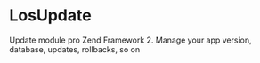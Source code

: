 LosUpdate
=========

Update module pro Zend Framework 2. Manage your app version, database, updates, rollbacks, so on